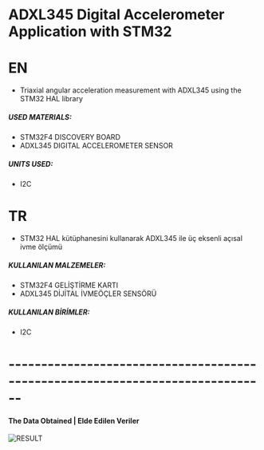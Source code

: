 # ADXL345 Digital Accelerometer Application with STM32
# EN

* Triaxial angular acceleration measurement with ADXL345 using the STM32 HAL library

##### USED ​​MATERIALS:

* STM32F4 DISCOVERY BOARD
* ADXL345 DIGITAL ACCELEROMETER SENSOR

##### UNITS USED:
* I2C





# TR

* STM32 HAL kütüphanesini kullanarak ADXL345 ile üç eksenli açısal ivme ölçümü

##### KULLANILAN MALZEMELER:

* STM32F4 GELİŞTİRME KARTI
* ADXL345 DİJİTAL İVMEÖÇLER SENSÖRÜ

##### KULLANILAN BİRİMLER:
* I2C

# ------------------------------------------------------------------------------
#### The Data Obtained | Elde Edilen Veriler
![RESULT](https://user-images.githubusercontent.com/75627147/160672461-6c265e73-e767-4690-bca2-0306678af966.png)
